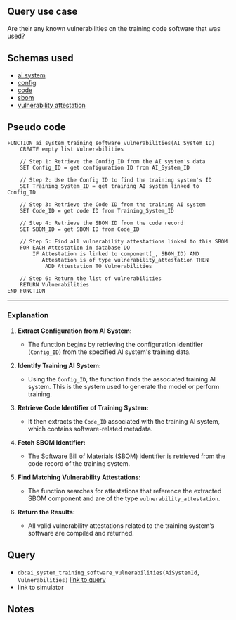 ## Query use case

Are their any known vulnerabilities on the training code software that was used?



## Schemas used

* [ai system](https://github.com/nqminds/Trusted-AI-BOM/blob/main/packages/schemas/src/taibom-schemas/50-ai-system.v1.0.0.schema.yaml)
* [config](https://github.com/nqminds/Trusted-AI-BOM/blob/main/packages/schemas/src/taibom-schemas/25-config.v1.0.0.schema.yaml)
* [code](https://github.com/nqminds/Trusted-AI-BOM/blob/main/packages/schemas/src/taibom-schemas/40-code.v1.0.1.schema.yaml)
* [sbom](https://github.com/nqminds/Trusted-AI-BOM/blob/main/packages/schemas/src/taibom-schemas/30-sbom.v1.0.0.schema.yaml)
* [vulnerability attestation](https://github.com/nqminds/Trusted-AI-BOM/blob/main/packages/schemas/src/taibom-schemas/63-vulnerability-attestation.v1.0.0.schema.yaml)



## Pseudo code 

```plaintext
FUNCTION ai_system_training_software_vulnerabilities(AI_System_ID)
    CREATE empty list Vulnerabilities

    // Step 1: Retrieve the Config ID from the AI system's data
    SET Config_ID = get configuration ID from AI_System_ID

    // Step 2: Use the Config ID to find the training system's ID
    SET Training_System_ID = get training AI system linked to Config_ID

    // Step 3: Retrieve the Code ID from the training AI system
    SET Code_ID = get code ID from Training_System_ID

    // Step 4: Retrieve the SBOM ID from the code record
    SET SBOM_ID = get SBOM ID from Code_ID

    // Step 5: Find all vulnerability attestations linked to this SBOM
    FOR EACH Attestation in database DO
        IF Attestation is linked to component(_, SBOM_ID) AND
           Attestation is of type vulnerability_attestation THEN
            ADD Attestation TO Vulnerabilities

    // Step 6: Return the list of vulnerabilities
    RETURN Vulnerabilities
END FUNCTION
```

---

### **Explanation**

1. **Extract Configuration from AI System:**  
   - The function begins by retrieving the configuration identifier (`Config_ID`) from the specified AI system's training data.

2. **Identify Training AI System:**  
   - Using the `Config_ID`, the function finds the associated training AI system. This is the system used to generate the model or perform training.

3. **Retrieve Code Identifier of Training System:**  
   - It then extracts the `Code_ID` associated with the training AI system, which contains software-related metadata.

4. **Fetch SBOM Identifier:**  
   - The Software Bill of Materials (SBOM) identifier is retrieved from the code record of the training system.

5. **Find Matching Vulnerability Attestations:**  
   - The function searches for attestations that reference the extracted SBOM component and are of the type `vulnerability_attestation`.

6. **Return the Results:**  
   - All valid vulnerability attestations related to the training system’s software are compiled and returned.



## Query

- `db:ai_system_training_software_vulnerabilities(AiSystemId, Vulnerabilities)` [link to query](https://github.com/nqminds/Trusted-AI-BOM/blob/main/packages/claim_cascade_batteries/taibom-battery/scenarios.json#L277-L280)
- link to simulator 





## Notes

